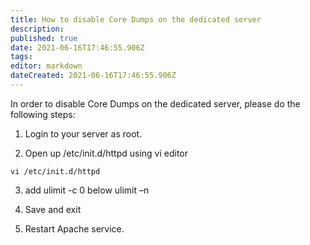 ```yaml
---
title: How to disable Core Dumps on the dedicated server
description: 
published: true
date: 2021-06-16T17:46:55.906Z
tags: 
editor: markdown
dateCreated: 2021-06-16T17:46:55.906Z
---
```


In order to disable Core Dumps on the dedicated server, please do the following steps:

1. Login to your server as root.

2. Open up /etc/init.d/httpd using vi editor

```
vi /etc/init.d/httpd
```
3. add ulimit -c 0 below ulimit –n

4. Save and exit

5. Restart Apache service.


